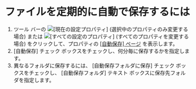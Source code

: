 # ファイルを定期的に自動で保存するには

1. ツール バーの
![[現在の設定プロパティ]](../../images/properties..png)
(選択中のプロパティのみ変更する場合) または
![[すべての設定のプロパティ]](../../images/allproperties..png)
(すべてのプロパティを変更する場合) をクリックして、プロパティの
[\[自動保存\] ページ](../../dlg/properties/autosave/index) を表示します。
2. \[自動保存\] チェック ボックスをチェックし、何分毎に保存するかを指定します。
3. 異なるフォルダに保存するには、 \[自動保存フォルダに保存\]
チェック ボックスをチェックし、 \[自動保存フォルダ\]
テキスト ボックスに保存先フォルダを指定します。
